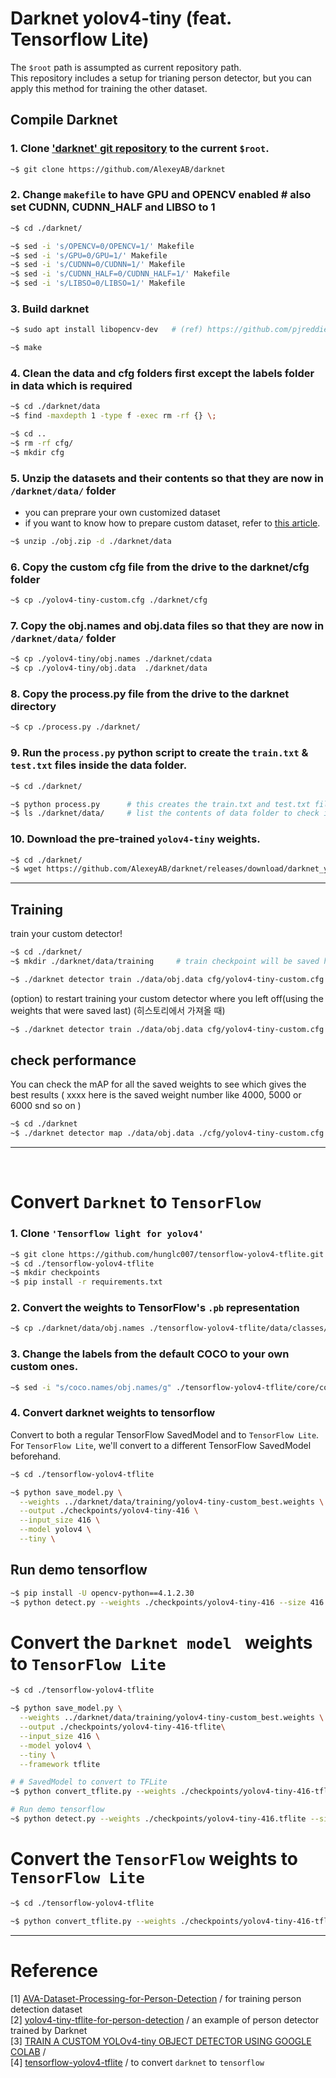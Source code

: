 # Darknet yolov4-tiny (feat. Tensorflow Lite)

The ```$root``` path is assumpted as current repository path. <br/>
This repository includes a setup for trianing person detector, but you can apply this method for training the other dataset.</br>



## Compile Darknet 
### 1. Clone ['darknet' git repository](https://github.com/AlexeyAB/darknet) to the current ```$root```. 
```bash
~$ git clone https://github.com/AlexeyAB/darknet 
```

### 2. Change ```makefile``` to have GPU and OPENCV enabled # also set CUDNN, CUDNN_HALF and LIBSO to 1
```bash
~$ cd ./darknet/

~$ sed -i 's/OPENCV=0/OPENCV=1/' Makefile
~$ sed -i 's/GPU=0/GPU=1/' Makefile
~$ sed -i 's/CUDNN=0/CUDNN=1/' Makefile
~$ sed -i 's/CUDNN_HALF=0/CUDNN_HALF=1/' Makefile
~$ sed -i 's/LIBSO=0/LIBSO=1/' Makefile
```

### 3. Build darknet 
```bash
~$ sudo apt install libopencv-dev   # (ref) https://github.com/pjreddie/darknet/issues/2280

~$ make 
```

### 4. Clean the data and cfg folders first except the labels folder in data which is required
``` bash 
~$ cd ./darknet/data 
~$ find -maxdepth 1 -type f -exec rm -rf {} \;

~$ cd .. 
~$ rm -rf cfg/ 
~$ mkdir cfg 
```

### 5. Unzip the datasets and their contents so that they are now in ```/darknet/data/``` folder
* you can preprare your own customized dataset 
* if you want to know how to prepare custom dataset, refer to [this article](https://medium.com/analytics-vidhya/train-a-custom-yolov4-tiny-object-detector-using-google-colab-b58be08c9593#a70f).
``` bash 
~$ unzip ./obj.zip -d ./darknet/data 
```

### 6. Copy the custom cfg file from the drive to the darknet/cfg folder
```bash
~$ cp ./yolov4-tiny-custom.cfg ./darknet/cfg 
```


### 7. Copy the obj.names and obj.data files so that they are now in ```/darknet/data/``` folder
```bash
~$ cp ./yolov4-tiny/obj.names ./darknet/cdata
~$ cp ./yolov4-tiny/obj.data  ./darknet/data
```

### 8. Copy the process.py file from the drive to the darknet directory
```bash
~$ cp ./process.py ./darknet/
```

### 9. Run the ```process.py``` python script to create the ```train.txt``` & ```test.txt``` files inside the data folder.
```bash
~$ cd ./darknet/ 

~$ python process.py      # this creates the train.txt and test.txt files in our darknet/data folder
~$ ls ./darknet/data/     # list the contents of data folder to check if the train.txt and test.txt files have been created 
```

### 10. Download the pre-trained ```yolov4-tiny``` weights.
```bash
~$ cd ./darknet/ 
~$ wget https://github.com/AlexeyAB/darknet/releases/download/darknet_yolo_v4_pre/yolov4-tiny.conv.29  # Download the yolov4-tiny pre-trained weights file
```

***

## Training 
train your custom detector!
```bash 
~$ cd ./darknet/ 
~$ mkdir ./darknet/data/training     # train checkpoint will be saved here 

~$ ./darknet detector train ./data/obj.data cfg/yolov4-tiny-custom.cfg yolov4-tiny.conv.29 -dont_show -map   # run training 

```
(option) to restart training your custom detector where you left off(using the weights that were saved last) (히스토리에서 가져올 때)
```bash
~$ ./darknet detector train ./data/obj.data cfg/yolov4-tiny-custom.cfg ./data/training/yolov4-tiny-custom_last.weights -dont_show -map  # re-train from the checkpoint 
```


## check performance 
You can check the mAP for all the saved weights to see which gives the best results ( xxxx here is the saved weight number like 4000, 5000 or 6000 snd so on )
```bash
~$ cd ./darknet 
~$ ./darknet detector map ./data/obj.data ./cfg/yolov4-tiny-custom.cfg ./data/training/yolov4-tiny-custom_best.weights -points 0
```

*** 
<br/>

# Convert ```Darknet``` to  ```TensorFlow```

### 1. Clone ```'Tensorflow light for yolov4'```
```bash 
~$ git clone https://github.com/hunglc007/tensorflow-yolov4-tflite.git
~$ cd ./tensorflow-yolov4-tflite
~$ mkdir checkpoints
~$ pip install -r requirements.txt 
```


### 2. Convert the weights to TensorFlow's ```.pb``` representation
```bash
~$ cp ./darknet/data/obj.names ./tensorflow-yolov4-tflite/data/classes/ 
```

### 3. Change the labels from the default COCO to your own custom ones. 
```bash 
~$ sed -i "s/coco.names/obj.names/g" ./tensorflow-yolov4-tflite/core/config.py
```

### 4. Convert darknet weights to tensorflow
Convert to both a regular TensorFlow SavedModel and to ```TensorFlow Lite```. <br/>
For ```TensorFlow Lite```, we'll convert to a different TensorFlow SavedModel beforehand.
```bash
~$ cd ./tensorflow-yolov4-tflite

~$ python save_model.py \
  --weights ../darknet/data/training/yolov4-tiny-custom_best.weights \
  --output ./checkpoints/yolov4-tiny-416 \
  --input_size 416 \
  --model yolov4 \
  --tiny \
```

## Run demo tensorflow 
``` bash 
~$ pip install -U opencv-python==4.1.2.30
~$ python detect.py --weights ./checkpoints/yolov4-tiny-416 --size 416 --model yolov4 --image ./data/girl.png --tiny True --output 'result.png' --score 0.7   # check the results 
```


# Convert the ```Darknet model ``` weights to ```TensorFlow Lite```
```bash
~$ cd ./tensorflow-yolov4-tflite

~$ python save_model.py \
  --weights ../darknet/data/training/yolov4-tiny-custom_best.weights \
  --output ./checkpoints/yolov4-tiny-416-tflite\
  --input_size 416 \
  --model yolov4 \
  --tiny \
  --framework tflite

```


```bash
# # SavedModel to convert to TFLite
~$ python convert_tflite.py --weights ./checkpoints/yolov4-tiny-416-tflite --output ./checkpoints/yolov4-tiny-416.tflite

```

```bash
# Run demo tensorflow 
~$ python detect.py --weights ./checkpoints/yolov4-tiny-416.tflite --size 416 --model yolov4 --image ./data/girl.png --framework tflite --tiny --score 0.2
```


# Convert the ```TensorFlow``` weights to ```TensorFlow Lite``` 
```bash
~$ cd ./tensorflow-yolov4-tflite 

~$ python convert_tflite.py --weights ./checkpoints/yolov4-tiny-416-tflite  --output ./checkpoints/yolov4-tiny-416.tflite
```


***
# Reference 
[1] [AVA-Dataset-Processing-for-Person-Detection](https://github.com/DoranLyong/AVA-Dataset-Processing-for-Person-Detection) / for training person detection dataset <br/>
[2] [yolov4-tiny-tflite-for-person-detection](https://github.com/DoranLyong/yolov4-tiny-tflite-for-person-detection) / an example of person detector trained by Darknet <br/>
[3] [TRAIN A CUSTOM YOLOv4-tiny OBJECT DETECTOR USING GOOGLE COLAB](https://medium.com/analytics-vidhya/train-a-custom-yolov4-tiny-object-detector-using-google-colab-b58be08c9593#a70f) / <br/>
[4] [tensorflow-yolov4-tflite](https://github.com/hunglc007/tensorflow-yolov4-tflite) / to convert ```darknet``` to ```tensorflow``` <br/>
